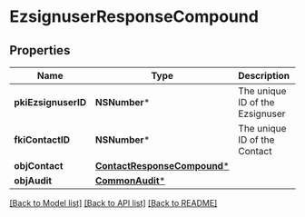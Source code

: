 # EzsignuserResponseCompound

## Properties
Name | Type | Description | Notes
------------ | ------------- | ------------- | -------------
**pkiEzsignuserID** | **NSNumber*** | The unique ID of the Ezsignuser | 
**fkiContactID** | **NSNumber*** | The unique ID of the Contact | 
**objContact** | [**ContactResponseCompound***](ContactResponseCompound.md) |  | 
**objAudit** | [**CommonAudit***](CommonAudit.md) |  | 

[[Back to Model list]](../README.md#documentation-for-models) [[Back to API list]](../README.md#documentation-for-api-endpoints) [[Back to README]](../README.md)


